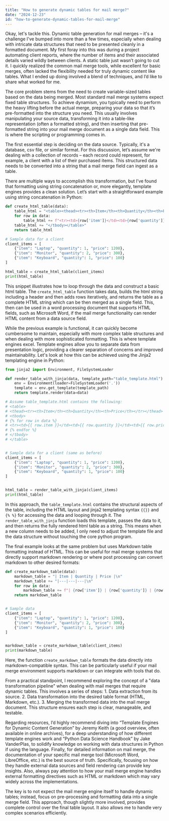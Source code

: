 ```yaml
---
title: "How to generate dynamic tables for mail merge?"
date: "2024-12-23"
id: "how-to-generate-dynamic-tables-for-mail-merge"
---
```


Okay, let's tackle this. Dynamic table generation for mail merges – it's a challenge I've bumped into more than a few times, especially when dealing with intricate data structures that need to be presented cleanly in a formatted document. My first foray into this was during a project automating client reports, where the number of items and their associated details varied wildly between clients. A static table just wasn’t going to cut it. I quickly realized the common mail merge tools, while excellent for basic merges, often lacked the flexibility needed for truly dynamic content like tables. What I ended up doing involved a blend of techniques, and I’d like to share what worked for me.

The core problem stems from the need to create variable-sized tables based on the data being merged. Most standard mail merge systems expect fixed table structures. To achieve dynamism, you typically need to perform the heavy lifting before the actual merge, preparing your data so that it’s pre-formatted into the structure you need. This usually involves manipulating your source data, transforming it into a table-like representation (often a formatted string), and then inserting that pre-formatted string into your mail merge document as a single data field. This is where the scripting or programming comes in.

The first essential step is deciding on the data source. Typically, it's a database, csv file, or similar format. For this discussion, let’s assume we're dealing with a collection of records – each record could represent, for example, a client with a list of their purchased items. This structured data needs to be converted into a string that a mail merge field can ingest as a table.

There are multiple ways to accomplish this transformation, but I’ve found that formatting using string concatenation or, more elegantly, template engines provides a clean solution. Let’s start with a straightforward example using string concatenation in Python:

```python
def create_html_table(data):
    table_html = "<table><thead><tr><th>Item</th><th>Quantity</th><th>Price</th></tr></thead><tbody>"
    for row in data:
        table_html += f"<tr><td>{row['item']}</td><td>{row['quantity']}</td><td>{row['price']}</td></tr>"
    table_html += "</tbody></table>"
    return table_html

# Sample data for a client
client_items = [
    {"item": "Laptop", "quantity": 1, "price": 1200},
    {"item": "Monitor", "quantity": 2, "price": 300},
    {"item": "Keyboard", "quantity": 1, "price": 100}
]

html_table = create_html_table(client_items)
print(html_table)
```

This snippet illustrates how to loop through the data and construct a basic html table. The `create_html_table` function takes data, builds the html string including a header and then adds rows iteratively, and returns the table as a complete HTML string which can be then merged as a single field. This, then can be used in a word processing document that supports HTML fields, such as Microsoft Word, if the mail merge functionality can render HTML content from a data source field.

While the previous example is functional, it can quickly become cumbersome to maintain, especially with more complex table structures and when dealing with more sophisticated formatting. This is where template engines excel. Template engines allow you to separate data from presentation logic, providing a clearer separation of concerns and improved maintainability. Let's look at how this can be achieved using the Jinja2 templating engine in Python:

```python
from jinja2 import Environment, FileSystemLoader

def render_table_with_jinja(data, template_path="table_template.html"):
    env = Environment(loader=FileSystemLoader('.'))
    template = env.get_template(template_path)
    return template.render(data=data)

# Assume table_template.html contains the following:
# <table>
# <thead><tr><th>Item</th><th>Quantity</th><th>Price</th></tr></thead>
# <tbody>
# {% for row in data %}
# <tr><td>{{ row.item }}</td><td>{{ row.quantity }}</td><td>{{ row.price }}</td></tr>
# {% endfor %}
# </tbody>
# </table>


# Sample data for a client (same as before)
client_items = [
    {"item": "Laptop", "quantity": 1, "price": 1200},
    {"item": "Monitor", "quantity": 2, "price": 300},
    {"item": "Keyboard", "quantity": 1, "price": 100}
]


html_table = render_table_with_jinja(client_items)
print(html_table)

```

In this approach, the `table_template.html` contains the structural aspects of the table, including the HTML layout and jinja2 templating syntax `{{}}` and `{% %}` for accessing the data and looping through it. The `render_table_with_jinja` function loads this template, passes the data to it, and then returns the fully rendered html table as a string. This means when a new column needs to be added, I only need to adjust the template file and the data structure without touching the core python program.

The final example looks at the same problem but uses Markdown table formatting instead of HTML. This can be useful for mail merge systems that directly support markdown rendering or where post processing can convert markdown to other desired formats:

```python
def create_markdown_table(data):
    markdown_table = "| Item | Quantity | Price |\n"
    markdown_table += "|---|---|---|\n"
    for row in data:
        markdown_table += f"| {row['item']} | {row['quantity']} | {row['price']} |\n"
    return markdown_table


# Sample data
client_items = [
    {"item": "Laptop", "quantity": 1, "price": 1200},
    {"item": "Monitor", "quantity": 2, "price": 300},
    {"item": "Keyboard", "quantity": 1, "price": 100}
]


markdown_table = create_markdown_table(client_items)
print(markdown_table)

```

Here, the function `create_markdown_table` formats the data directly into markdown-compatible syntax. This can be particularly useful if your mail merge environment supports markdown or can integrate with tools that do.

From a practical standpoint, I recommend exploring the concept of a "data transformation pipeline" when dealing with mail merges that require dynamic tables. This involves a series of steps: 1. Data extraction from its source. 2. Data transformation into the desired table format (HTML, Markdown, etc.). 3. Merging the transformed data into the mail merge document. This structure ensures each step is clear, manageable, and testable.

Regarding resources, I’d highly recommend diving into “Template Engines for Dynamic Content Generation” by Jeremy Keith (a good overview, often available in online archives), for a deep understanding of how different template engines work and “Python Data Science Handbook” by Jake VanderPlas, to solidify knowledge on working with data structures in Python if using the language. Finally, for detailed information on mail merge, the documentation of your specific mail merge tool (Microsoft Word, LibreOffice, etc.) is the best source of truth. Specifically, focusing on how they handle external data sources and field rendering can provide key insights. Also, always pay attention to how your mail merge engine handles external formatting directives such as HTML or markdown which may vary widely across the implementations.

The key is to not expect the mail merge engine itself to handle dynamic tables; instead, focus on pre-processing and formatting data into a single merge field. This approach, though slightly more involved, provides complete control over the final table layout. It also allows me to handle very complex scenarios efficiently.
